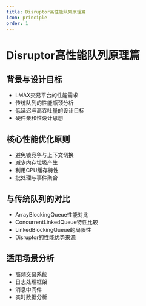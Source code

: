 ```yaml
---
title: Disruptor高性能队列原理篇
icon: principle
order: 1
---
```


# Disruptor高性能队列原理篇

## 背景与设计目标

- LMAX交易平台的性能需求
- 传统队列的性能瓶颈分析
- 低延迟与高吞吐量的设计目标
- 硬件亲和性设计思想

## 核心性能优化原则

- 避免锁竞争与上下文切换
- 减少内存垃圾产生
- 利用CPU缓存特性
- 批处理与事件聚合

## 与传统队列的对比

- ArrayBlockingQueue性能对比
- ConcurrentLinkedQueue特性比较
- LinkedBlockingQueue的局限性
- Disruptor的性能优势来源

## 适用场景分析

- 高频交易系统
- 日志处理框架
- 消息中间件
- 实时数据分析
